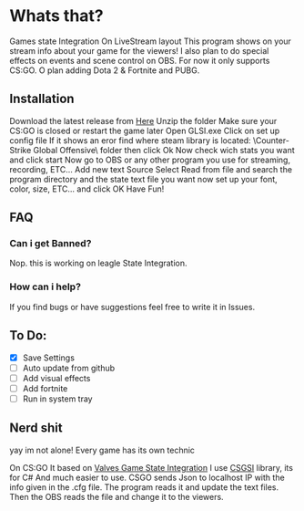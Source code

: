# Whats that?
Games state Integration On LiveStream layout
This program shows on your stream info about your game for the viewers!
I also plan to do special effects on events and scene control on OBS.
For now it only supports CS:GO. O plan adding Dota 2  & Fortnite and PUBG.


## Installation
Download the latest release from [Here](https://github.com/Guy293/GLSI/releases)
Unzip the folder
Make sure your CS:GO is closed or restart the game later
Open GLSI.exe
Click on set up config file
If it shows an eror find where steam library is located: \Counter-Strike Global Offensive\ folder then click Ok
Now check wich stats you want and click start
Now go to OBS or any other program you use for streaming, recording, ETC...
Add new text Source
Select Read from file and search the program directory and the state text file you want
now set up your font, color, size, ETC... and click OK
Have Fun!

## FAQ
### Can i get Banned?
Nop. this is working on leagle State Integration.

### How can i help?
If you find bugs or have suggestions feel free to write it in Issues.


## To Do:
- [x] Save Settings
- [ ] Auto update from github
- [ ] Add visual effects
- [ ] Add fortnite
- [ ] Run in system tray

## Nerd shit
yay im not alone!
Every game has its own technic 

On CS:GO It based on [Valves Game State Integration](https://developer.valvesoftware.com/wiki/Counter-Strike:_Global_Offensive_Game_State_Integration)
I use [CSGSI](https://github.com/rakijah/CSGSI) library, its for C# And much easier to use.
CSGO sends Json to localhost IP with the info given in the .cfg file.
The program reads it and update the text files. Then the OBS reads the file and change it to the viewers.
